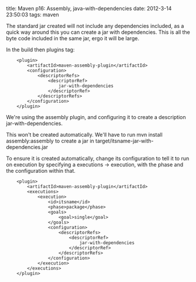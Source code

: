 title: Maven p16: Assembly, java-with-dependencies
date: 2012-3-14 23:50:03
tags: maven

The standard jar created will not include any dependencies included, as a quick way around this you can create a jar with dependencies. This is all the byte code included in the same jar, ergo it will be large.

In the build then plugins tag:

		<plugin>
			<artifactId>maven-assembly-plugin</artifactId>
			<configuration>
				<descriptorRefs>
					<descriptorRef>
						jar-with-dependencies
					</descriptorRef>
				</descriptorRefs>
			</configuration>			
		</plugin>
	
We're using the assembly plugin, and configuring it to create a description jar-with-dependencies.

This won't be created automatically. We'll have to run mvn install assembly:assembly to create a jar in target/itsname-jar-with-dependencies.jar

To ensure it is created automatically, change its configuration to tell it to run on execution by specifying a executions -> execution, with the phase and the configuration within that.

		<plugin>
			<artifactId>maven-assembly-plugin</artifactId>
			<executions>
				<execution>
					<id>itsname</id>
					<phase>package</phase>
					<goals>
						<goal>single</goal>
					</goals>
					<configuration>
						<descriptorRefs>
							<descriptorRef>
								jar-with-dependencies
							</descriptorRef>
						</descriptorRefs>
					</configuration>
				</execution>
			</executions>
		</plugin>
